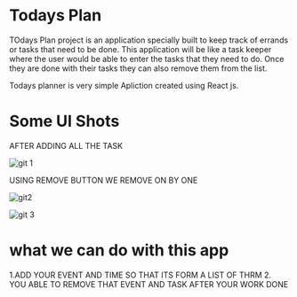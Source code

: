 # Todays Plan


TOdays Plan  project is an application specially built to keep track of errands or tasks that need to be done. This application will be like a task keeper where the user would be able to enter the tasks that they need to do. Once they are done with their tasks they can also remove them from the list.


Todays planner is very simple Apliction  created using React js.


# Some UI Shots 

AFTER ADDING ALL THE TASK


![git 1](https://user-images.githubusercontent.com/110629636/198819161-8ffae215-de50-4330-bd27-6c1561df679c.png)


USING REMOVE BUTTON WE REMOVE ON BY ONE

![git2](https://user-images.githubusercontent.com/110629636/198819169-99a2f3b0-fd33-47cf-92f0-0ee0a5cc3919.png)


![git 3](https://user-images.githubusercontent.com/110629636/198819168-5d6dcbab-c77c-482a-88c2-52e9ce2fc7f5.png)

# what we can do with this app


1.ADD YOUR EVENT AND TIME SO THAT ITS FORM A LIST OF THRM
2. YOU ABLE TO REMOVE THAT EVENT AND TASK AFTER YOUR WORK DONE
